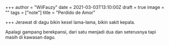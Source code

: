 +++
author = "WilFauzy"
date = 2021-03-03T13:10:00Z
draft = true
image = ""
tags = ["note"]
title = "Perdido de Amor"

+++
Jerawat di dagu bikin kesel lama-lama, bikin sakit kepala.

Apalagi gampang berekpansi, dari satu menjadi dua dan seterusnya tapi masih di kawasan dagu. 